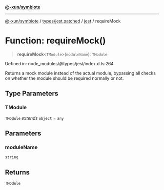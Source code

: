 [**@-xun/symbiote**](../../../../../README.md)

***

[@-xun/symbiote](../../../../../README.md) / [types/jest.patched](../../../README.md) / [jest](../README.md) / requireMock

# Function: requireMock()

> **requireMock**\<`TModule`\>(`moduleName`): `TModule`

Defined in: node\_modules/@types/jest/index.d.ts:264

Returns a mock module instead of the actual module, bypassing all checks
on whether the module should be required normally or not.

## Type Parameters

### TModule

`TModule` *extends* `object` = `any`

## Parameters

### moduleName

`string`

## Returns

`TModule`

